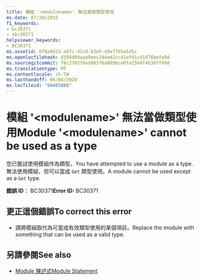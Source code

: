 ```yaml
---
title: 模組 '<modulename>' 無法當做類型使用
ms.date: 07/20/2015
f1_keywords:
- bc30371
- vbc30371
helpviewer_keywords:
- BC30371
ms.assetid: bf8a9d13-a97c-42cd-b3e5-49a7fb5a1d5c
ms.openlocfilehash: d394d09aaa9eec244ad2cc41efd1c41d76befe8d
ms.sourcegitcommit: f8c270376ed905f6a8896ce0fe25b4f4b38ff498
ms.translationtype: MT
ms.contentlocale: zh-TW
ms.lasthandoff: 06/04/2020
ms.locfileid: "84403806"
---
```

# <a name="module-modulename-cannot-be-used-as-a-type"></a><span data-ttu-id="b7ba7-102">模組 '\<modulename>' 無法當做類型使用</span><span class="sxs-lookup"><span data-stu-id="b7ba7-102">Module '\<modulename>' cannot be used as a type</span></span>
<span data-ttu-id="b7ba7-103">您已嘗試使用模組作為類型。</span><span class="sxs-lookup"><span data-stu-id="b7ba7-103">You have attempted to use a module as a type.</span></span> <span data-ttu-id="b7ba7-104">無法使用模組，但可以當成 `Get` 類型使用。</span><span class="sxs-lookup"><span data-stu-id="b7ba7-104">A module cannot be used except as a `Get` type.</span></span>  
  
 <span data-ttu-id="b7ba7-105">**錯誤 ID︰** BC30371</span><span class="sxs-lookup"><span data-stu-id="b7ba7-105">**Error ID:** BC30371</span></span>  
  
## <a name="to-correct-this-error"></a><span data-ttu-id="b7ba7-106">更正這個錯誤</span><span class="sxs-lookup"><span data-stu-id="b7ba7-106">To correct this error</span></span>  
  
- <span data-ttu-id="b7ba7-107">請將模組取代為可當成有效類型使用的某個項目。</span><span class="sxs-lookup"><span data-stu-id="b7ba7-107">Replace the module with something that can be used as a valid type.</span></span>  
  
## <a name="see-also"></a><span data-ttu-id="b7ba7-108">另請參閱</span><span class="sxs-lookup"><span data-stu-id="b7ba7-108">See also</span></span>

- [<span data-ttu-id="b7ba7-109">Module 陳述式</span><span class="sxs-lookup"><span data-stu-id="b7ba7-109">Module Statement</span></span>](../language-reference/statements/module-statement.md)
